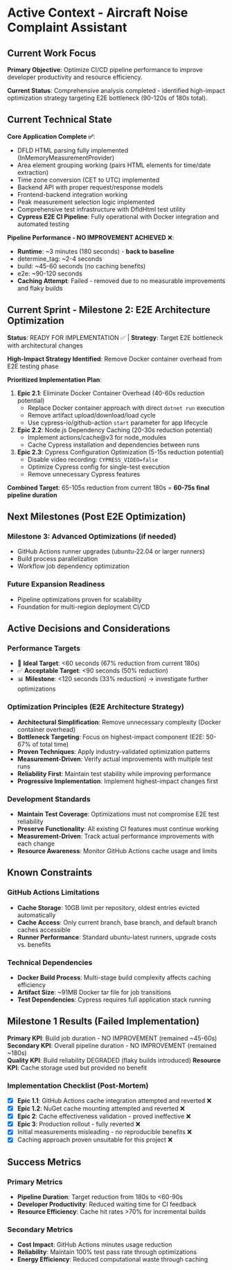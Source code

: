 # Active Context - Aircraft Noise Complaint Assistant

## Current Work Focus

**Primary Objective**: Optimize CI/CD pipeline performance to improve developer productivity and resource efficiency.

**Current Status**: Comprehensive analysis completed - identified high-impact optimization strategy targeting E2E bottleneck (90-120s of 180s total).

## Current Technical State

**Core Application Complete ✅**:
- DFLD HTML parsing fully implemented (InMemoryMeasurementProvider)
- Area element grouping working (pairs HTML elements for time/date extraction)
- Time zone conversion (CET to UTC) implemented
- Backend API with proper request/response models
- Frontend-backend integration working
- Peak measurement selection logic implemented
- Comprehensive test infrastructure with DfldHtml test utility
- **Cypress E2E CI Pipeline**: Fully operational with Docker integration and automated testing

**Pipeline Performance - NO IMPROVEMENT ACHIEVED** ❌:
- **Runtime**: ~3 minutes (180 seconds) - **back to baseline**
- determine_tag: ~2-4 seconds
- build: ~45-60 seconds (no caching benefits)
- e2e: ~90-120 seconds
- **Caching Attempt**: Failed - removed due to no measurable improvements and flaky builds

## Current Sprint - Milestone 2: E2E Architecture Optimization
**Status**: READY FOR IMPLEMENTATION ✅ | **Strategy**: Target E2E bottleneck with architectural changes

**High-Impact Strategy Identified**: Remove Docker container overhead from E2E testing phase

**Prioritized Implementation Plan**:
1. **Epic 2.1**: Eliminate Docker Container Overhead (40-60s reduction potential)
   - Replace Docker container approach with direct `dotnet run` execution
   - Remove artifact upload/download/load cycle
   - Use cypress-io/github-action `start` parameter for app lifecycle
2. **Epic 2.2**: Node.js Dependency Caching (20-30s reduction potential)
   - Implement actions/cache@v3 for node_modules
   - Cache Cypress installation and dependencies between runs
3. **Epic 2.3**: Cypress Configuration Optimization (5-15s reduction potential)
   - Disable video recording: `CYPRESS_VIDEO=false`
   - Optimize Cypress config for single-test execution
   - Remove unnecessary Cypress features

**Combined Target**: 65-105s reduction from current 180s = **60-75s final pipeline duration**

## Next Milestones (Post E2E Optimization)
### Milestone 3: Advanced Optimizations (if needed)
- GitHub Actions runner upgrades (ubuntu-22.04 or larger runners)
- Build process parallelization
- Workflow job dependency optimization

### Future Expansion Readiness
- Pipeline optimizations proven for scalability
- Foundation for multi-region deployment CI/CD

## Active Decisions and Considerations

### Performance Targets
- 🎯 **Ideal Target**: <60 seconds (67% reduction from current 180s)
- ✅ **Acceptable Target**: <90 seconds (50% reduction)
- 📊 **Milestone**: <120 seconds (33% reduction) → investigate further optimizations

### Optimization Principles (E2E Architecture Strategy)
- **Architectural Simplification**: Remove unnecessary complexity (Docker container overhead)  
- **Bottleneck Targeting**: Focus on highest-impact component (E2E: 50-67% of total time)
- **Proven Techniques**: Apply industry-validated optimization patterns
- **Measurement-Driven**: Verify actual improvements with multiple test runs
- **Reliability First**: Maintain test stability while improving performance
- **Progressive Implementation**: Implement highest-impact changes first

### Development Standards
- **Maintain Test Coverage**: Optimizations must not compromise E2E test reliability
- **Preserve Functionality**: All existing CI features must continue working
- **Measurement-Driven**: Track actual performance improvements with each change
- **Resource Awareness**: Monitor GitHub Actions cache usage and limits

## Known Constraints

### GitHub Actions Limitations
- **Cache Storage**: 10GB limit per repository, oldest entries evicted automatically
- **Cache Access**: Only current branch, base branch, and default branch caches accessible
- **Runner Performance**: Standard ubuntu-latest runners, upgrade costs vs. benefits

### Technical Dependencies
- **Docker Build Process**: Multi-stage build complexity affects caching efficiency
- **Artifact Size**: ~91MB Docker tar file for job transitions
- **Test Dependencies**: Cypress requires full application stack running

## Milestone 1 Results (Failed Implementation)

**Primary KPI**: Build job duration - NO IMPROVEMENT (remained ~45-60s)
**Secondary KPI**: Overall pipeline duration - NO IMPROVEMENT (remained ~180s)  
**Quality KPI**: Build reliability DEGRADED (flaky builds introduced)
**Resource KPI**: Cache storage used but provided no benefit

### Implementation Checklist (Post-Mortem)
- [x] **Epic 1.1**: GitHub Actions cache integration attempted and reverted ❌
- [x] **Epic 1.2**: NuGet cache mounting attempted and reverted ❌  
- [x] **Epic 2**: Cache effectiveness validation - proved ineffective ❌
- [x] **Epic 3**: Production rollout - fully reverted ❌
- [x] Initial measurements misleading - no reproducible benefits ❌
- [x] Caching approach proven unsuitable for this project ❌

## Success Metrics

### Primary Metrics
- **Pipeline Duration**: Target reduction from 180s to <60-90s
- **Developer Productivity**: Reduced waiting time for CI feedback
- **Resource Efficiency**: Cache hit rates >70% for incremental builds

### Secondary Metrics  
- **Cost Impact**: GitHub Actions minutes usage reduction
- **Reliability**: Maintain 100% test pass rate through optimizations
- **Energy Efficiency**: Reduced computational waste through caching